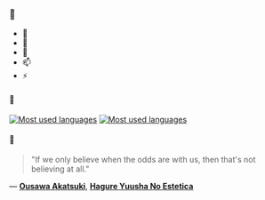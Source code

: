 ### 👋

- 🔭
- 🌱
- 💬
- 📫
- ⚡

#### 🧏

[![Most used languages](https://github-readme-stats-aynah.vercel.app/api/top-langs/?username=aynh&theme=solarized-dark&langs_count=6&layout=compact&hide_title=true)](https://github.com/anuraghazra/github-readme-stats#gh-dark-mode-only)
[![Most used languages](https://github-readme-stats-aynah.vercel.app/api/top-langs/?username=aynh&theme=solarized-light&langs_count=6&layout=compact&hide_title=true)](https://github.com/anuraghazra/github-readme-stats#gh-light-mode-only)

#### 💬

> "If we only believe when the odds are with us, then that's not believing at all."

&mdash; [**Ousawa Akatsuki**](https://myanimelist.net/character.php?q=Ousawa%20Akatsuki&cat=character), [**Hagure Yuusha No Estetica**](https://myanimelist.net/search/all?q=Hagure%20Yuusha%20No%20Estetica&cat=all)
